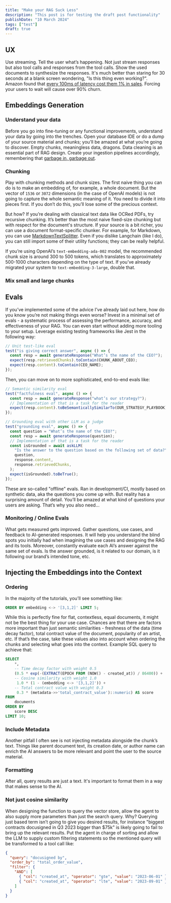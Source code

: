 ```yaml
---
title: "Make your RAG Suck Less"
description: "This post is for testing the draft post functionality"
publishDate: "10 March 2024"
tags: ["test"]
draft: true
---
```


## UX

Use streaming. Tell the user what’s happening. Not just stream responses but
also tool calls and responses from the tool calls. Show the used documents to
synthesize the responses. It's much better than staring for 30 seconds at a
blank screen wondering, "Is this thing even working?". Amazon found that
[every 100ms of latency cost them 1% in sales](https://www.digitalrealty.com/resources/articles/the-cost-of-latency).
Forcing your users to wait will cause over 90% churn.

## Embeddings Generation

### Understand your data

Before you go into fine-tuning or any functional improvements, understand your
data by going into the trenches. Open your database IDE or do a dump of your
source material and chunks; you’ll be amazed at what you’re going to discover.
Empty chunks, meaningless data, dragons. Data cleaning is an essential part of
RAG design. Create your ingestion pipelines accordingly, remembering that
[garbage in, garbage out](https://en.wikipedia.org/wiki/Garbage_in_garbage_out).

### Chunking

Play with chunking methods and chunk sizes. The first naive thing you can do is
to make an embedding of, for example, a whole document. But the vector of `1536`
or `3072` dimensions (in the case of OpenAI models) is not going to capture the
whole semantic meaning of it. You need to divide it into pieces first. If you
don’t do this, you’ll lose some of the precious context.

But how? If you’re dealing with classical text data like OCRed PDFs, try
recursive chunking. It’s better than the most naive fixed-size chunking but with
respect for the document's structure. If your source is a bit richer, you can
use a document format-specific chunker. For example, for Markdown, you can use
[MarkdownTextSplitter](https://python.langchain.com/v0.1/docs/modules/data_connection/document_transformers/markdown_header_metadata/).
Even if you dislike Langchain (like I do), you can still import some of their
utility functions; they can be really helpful.

If you’re using OpenAI’s `text-embedding-ada-002` model, the recommended chunk
size is around 300 to 500 tokens, which translates to approximately 500-1000
characters depending on the type of text. If you’ve already migrated your system
to `text-embedding-3-large`, double that.

### Mix small and large chunks

## Evals

If you’ve implemented some of the advice I’ve already laid out here, how do you
know you’re not making things even worse? Invest in a minimal set of evals - a
systematic process of assessing the performance, accuracy, and effectiveness of
your RAG. You can even start without adding more tooling to your setup. Leverage
existing testing frameworks like Jest in the following way:

```javascript
// Unit test-like eval
test("is giving correct answer", async () => {
  const resp = await generateResponse("What’s the name of the CEO?");
  expect(resp.retrievedChunks).toContain(CHUNK_ABOUT_CEO);
  expect(resp.content).toContain(CEO_NAME);
});
```

Then, you can move on to more sophisticated, end-to-end evals like:

```javascript
// Semantic similarity eval
test("factfulness eval", async () => {
  const resp = await generateResponse("what’s our strategy?");
  // Implementation of that is a task for the reader
  expect(resp.content).toBeSemanticallySimilarTo(OUR_STRATEGY_PLAYBOOK);
});

// Grounding eval with other LLM as a judge
test("grounding eval", async () => {
  const question = "What’s the name of the CEO?";
  const resp = await generateResponse(question);
  // Implementation of that is a task for the reader
  const isGrounded = await askLLM(
    "Is the answer to the question based on the following set of data?",
    question,
    response.content,
    response.retrievedChunks,
  );
  expect(isGrounded).toBeTrue();
});
```

These are so-called "offline" evals. Ran in development/CI, mostly based on
synthetic data, aka the questions you come up with. But reality has a surprising
amount of detail. You’ll be amazed at what kind of questions your users are
asking. That’s why you also need…

### Monitoring / Online Evals

What gets measured gets improved. Gather questions, use cases, and feedback to
AI-generated responses. It will help you understand the blind spots you
initially had when imagining the use cases and designing the RAG and its tools.
Moreover, constantly evaluate each AI’s answer against the same set of evals. Is
the answer grounded, is it related to our domain, is it following our brand’s
intended tone, etc.

## Injecting the Embeddings into the Context

### Ordering

In the majority of the tutorials, you’ll see something like:

```sql
ORDER BY embedding <-> '[3,1,2]' LIMIT 5;
```

While this is perfectly fine for flat, contextless, equal documents, it might
not be the best thing for your use case. Chances are that there are factors more
important than just semantic similarities - freshness of the data (time decay
factor), total contract value of the document, popularity of an artist, etc. If
that’s the case, take these values also into account when ordering the chunks
and selecting what goes into the context. Example SQL query to achieve that:

```sql
SELECT
    *,
    -- Time decay factor with weight 0.5
    (0.5 * exp(-(EXTRACT(EPOCH FROM (NOW() - created_at)) / 86400)) +
    -- Cosine similarity with weight 1.0
     1.0 * (1 - (embedding <-> '[3,1,2]')) +
    -- Total contract value with weight 0.3
     0.3 * (metadata->>'total_contract_value')::numeric) AS score
FROM
    documents
ORDER BY
    score DESC
LIMIT 10;
```

### Include Metadata

Another pitfall I often see is not injecting metadata alongside the chunk’s
text. Things like parent document text, its creation date, or author name can
enrich the AI answers to be more relevant and point the user to the source
material.

### Formatting

After all, query results are just a text. It's important to format them in a way
that makes sense to the AI.

### Not just cosine similarity

When designing the function to query the vector store, allow the agent to also
supply more parameters than just the search query. Why? Querying just based term
isn’t going to give you desired results, for instance "biggest contracts
docusigned in Q3 2023 bigger than $75k" is likely going to fail to bring up the
relevant results. Put the agent in charge of sorting and allow the LLM to supply
custom filtering statements so the mentioned query will be transformed to a tool
call like:

```json
{
  "query": "docusigned by",
  "order_by": "total_order_value",
  "filter": {
    "AND": [
      { "col": "created_at", "operator": "gte", "value": "2023-06-01" },
      { "col": "created_at", "operator": "lte", "value": "2023-09-01" }
    ]
  }
}
```

